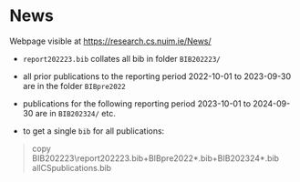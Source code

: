 # News

Webpage visible at <https://research.cs.nuim.ie/News/> 

- `report202223.bib` collates all bib in folder `BIB202223/`

- all prior publications to the reporting period 2022-10-01 to 2023-09-30 are in the folder `BIBpre2022`

- publications for the following reporting period 
2023-10-01 to 2024-09-30 are in `BIB202324/` etc.


- to get a single `bib` for all publications:

>copy BIB202223\report202223.bib+BIBpre2022\*.bib+BIB202324\*.bib allCSpublications.bib

